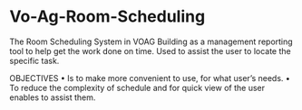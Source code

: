 # Vo-Ag-Room-Scheduling
The Room Scheduling System in VOAG Building as a management reporting tool to help get the work done on time. Used to assist the user to locate the specific task. 

OBJECTIVES
•	Is to make more convenient to use, for what user’s needs. 
•	To reduce the complexity of schedule and for quick view of the user enables to assist them.


